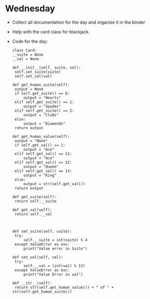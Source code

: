 # Wednesday
 - Collect all documentation for the day and organize it in the binder
 - Help with the card class for blackjack. 
 - Code for the day:



       class Card:
       __suite = None
       __val = None

       def __init__(self, suite, val):
        self.set_suite(suite)
        self.set_val(val)

       def get_human_suite(self):
        output = None
        if self.get_suite() == 0:
            output = "Hearts"
        elif self.get_suite() == 1:
            output = "Spades"
        elif self.get_suite() == 2:
            output = "Clubs"
        else:
            output = "Diamonds"
        return output

       def get_human_value(self):
        output = "None"
        if self.get_val() == 1:
            output = "Ace"
        elif self.get_val() == 11:
            output = "Ace"
        elif self.get_val() == 12:
            output = "Queen"
        elif self.get_val() == 13:
            output = "King"
        else:
            output = str(self.get_val())
        return output

       def get_suite(self):
        return self.__suite

       def get_val(self):
        return self.__val



       def set_suite(self, suite):
        try:
            self.__suite = int(suite) % 4
        except ValueError as exc:
            print("Value error in Suite")

       def set_val(self, val):
        try:
            self.__val = (int(val) % 13)
        except ValueError as exc:
            print("Value Error in val")

       def __str__(self):
        return str(self.get_human_value()) + " of " + str(self.get_human_suite())



